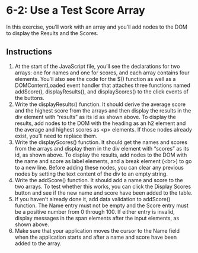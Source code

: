 # 6-2: Use a Test Score Array
In this exercise, you’ll work with an array and you’ll add nodes to the DOM to display the Results and the Scores.
## Instructions
1. At the start of the JavaScript file, you’ll see the declarations for two arrays: one for names and one for scores, and each array contains four elements. You’ll also see the code for the $() function as well as a DOMContentLoaded event handler that attaches three functions named addScore(), displayResults(), and displayScores() to the click events of the buttons.
2. Write the displayResults() function. It should derive the average score and the highest score from the arrays and then display the results in the div element with “results” as its id as shown above. To display the results, add nodes to the DOM
with the heading as an h2 element and the average and highest scores as \<p> elements. If those nodes already exist, you’ll need to replace them. 
3. Write the displayScores() function. It should get the names and scores from the arrays and display them in the div element with “scores” as its id, as shown above. To display the results, add nodes to the DOM with the name and score as label elements, and a break element (\<br>) to go to a new line. Before adding these nodes, you can clear any previous nodes by setting the text content of the div to an empty string.
4. Write the addScore() function. It should add a name and score to the two arrays. To test whether this works, you can click the Display Scores button and see if the new name and score have been added to the table.
5. If you haven’t already done it, add data validation to addScore() function. The Name entry must not be empty and the Score entry must be a positive number from 0 through 100. If either entry is invalid, display messages in the span elements after the input elements, as shown above.
6. Make sure that your application moves the cursor to the Name field when the application starts and after a name and score have been added to the array.